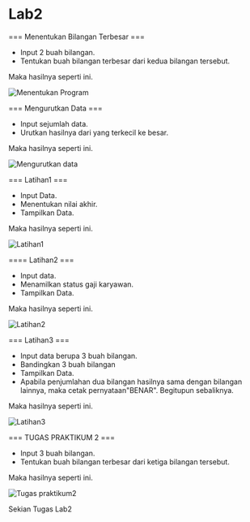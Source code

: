 # Lab2

=== Menentukan Bilangan Terbesar ===
- Input 2 buah bilangan.
- Tentukan buah bilangan terbesar dari kedua bilangan tersebut.

Maka hasilnya seperti ini.

![Menentukan Program](https://user-images.githubusercontent.com/92651803/141370063-aae79d55-1807-4793-a83d-330770a6e646.png)

=== Mengurutkan Data ===
- Input sejumlah data.
- Urutkan hasilnya dari yang terkecil ke besar.

Maka hasilnya seperti ini.

![Mengurutkan data](https://user-images.githubusercontent.com/92651803/141370441-a36f373a-b29c-463b-86e4-6c54cb500efa.png)

=== Latihan1 ===
- Input Data.
- Menentukan nilai akhir.
- Tampilkan Data.
 
Maka hasilnya seperti ini.

![Latihan1](https://user-images.githubusercontent.com/92651803/141370751-f58754fe-5b9d-400e-9545-86c5f88bce43.png)

==== Latihan2 ===
- Input data.
- Menamilkan status gaji karyawan.
- Tampilkan Data.

Maka hasilnya seperti ini.

![Latihan2](https://user-images.githubusercontent.com/92651803/141371017-9e139304-3b2d-4a65-b899-8cec9fe1813a.png)

=== Latihan3 ===
- Input data berupa 3 buah bilangan.
- Bandingkan 3 buah bilangan
- Tampilkan Data.
- Apabila penjumlahan dua bilangan hasilnya sama dengan bilangan lainnya, maka cetak pernyataan"BENAR". Begitupun sebaliknya.

Maka hasilnya seperti ini.

![Latihan3](https://user-images.githubusercontent.com/92651803/141371735-aaba0228-63fe-4730-a105-3935dceb4558.png)

=== TUGAS PRAKTIKUM 2 ===
- Input 3 buah bilangan.
- Tentukan buah bilangan terbesar dari ketiga bilangan tersebut.

Maka hasilnya seperti ini.

![Tugas  praktikum2](https://user-images.githubusercontent.com/92651803/141371950-22153e39-4a1a-4a16-9e32-d7b4c54ccc89.png)

Sekian Tugas Lab2


